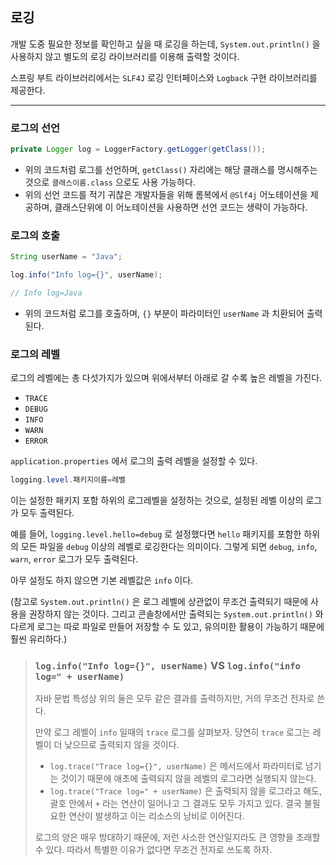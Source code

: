 ## 로깅

개발 도중 필요한 정보를 확인하고 싶을 때 로깅을 하는데, `System.out.println()` 을 사용하지 않고 별도의 로깅 라이브러리를 이용해 출력할 것이다.

스프링 부트 라이브러리에서는 `SLF4J` 로깅 인터페이스와 `Logback` 구현 라이브러리를 제공한다.

---

### 로그의 선언

```java
private Logger log = LoggerFactory.getLogger(getClass());
```

- 위의 코드처럼 로그를 선언하며, `getClass()` 자리에는 해당 클래스를 명시해주는 것으로 `클래스이름.class` 으로도 사용 가능하다.
- 위의 선언 코드를 적기 귀찮은 개발자들을 위해 롬복에서 `@Slf4j` 어노테이션을 제공하며, 클래스단위에 이 어노테이션을 사용하면 선언 코드는 생략이 가능하다. 

### 로그의 호출

````java
String userName = "Java";

log.info("Info log={}", userName);

// Info log=Java
````

- 위의 코드처럼 로그를 호출하며, `{}` 부분이 파라미터인 `userName` 과 치환되어 출력된다.

### 로그의 레벨

로그의 레벨에는 총 다섯가지가 있으며 위에서부터 아래로 갈 수록 높은 레벨을 가진다.

- `TRACE`
- `DEBUG`
- `INFO`
- `WARN`
- `ERROR`

`application.properties` 에서 로그의 출력 레벨을 설정할 수 있다.

````java
logging.level.패키지이름=레벨
````

이는 설정한 패키지 포함 하위의 로그레벨을 설정하는 것으로, 설정된 레벨 이상의 로그가 모두 출력된다.

예를 들어, `logging.level.hello=debug` 로 설정했다면 `hello` 패키지를 포함한 하위의 모든 파일을 `debug` 이상의 레벨로 로깅한다는 의미이다. 그렇게 되면 `debug`, `info`, `warn`, `error` 로그가 모두 출력된다.

아무 설정도 하지 않으면 기본 레벨값은 `info` 이다.

(참고로 `System.out.println()` 은 로그 레벨에 상관없이 무조건 출력되기 때문에 사용을 권장하지 않는 것이다. 그리고 콘솔창에서만 출력되는 `System.out.println()` 와 다르게 로그는 따로 파일로 만들어 저장할 수 도 있고, 유의미한 활용이 가능하기 때문에 훨씬 유리하다.)

>### `log.info("Info log={}", userName)` VS `log.info("info log=" + userName)`
>
>자바 문법 특성상 위의 둘은 모두 같은 결과를 출력하지만, 거의 무조건 전자로 쓴다.
>
>만약 로그 레벨이 `info` 일때의 `trace` 로그를 살펴보자. 당연히 `trace` 로그는 레벨이 더 낮으므로 출력되지 않을 것이다.
>
>- `log.trace("Trace log={}", userName)` 은 메서드에서 파라미터로 넘기는 것이기 때문에 애초에 출력되지 않을 레벨의 로그라면 실행되지 않는다.
>- `log.trace("Trace log=" + userName)` 은 출력되지 않을 로그라고 해도, 괄호 안에서 `+` 라는 연산이 일어나고 그 결과도 모두 가지고 있다. 결국 불필요한 연산이 발생하고 이는 리소스의 낭비로 이어진다.
>
>로그의 양은 매우 방대하기 때문에, 저런 사소한 연산일지라도 큰 영향을 초래할 수 있다. 따라서 특별한 이유가 없다면 무조건 전자로 쓰도록 하자.